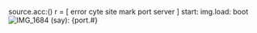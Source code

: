 source.acc:()
r = [
error
cyte
site
mark
port
server
]
start:
img.load: boot
![IMG_1684](https://github.com/user-attachments/assets/08c9b26d-a628-43a0-85b0-aa6cbd0173ee)
(say): {port.#}
